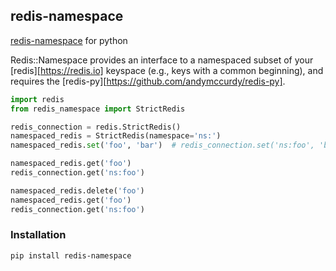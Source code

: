 ## redis-namespace

[redis-namespace](https://github.com/resque/redis-namespace) for python

Redis::Namespace provides an interface to a namespaced subset of your [redis][https://redis.io] keyspace (e.g., keys with a common beginning), and requires the [redis-py][https://github.com/andymccurdy/redis-py].

```python
import redis
from redis_namespace import StrictRedis

redis_connection = redis.StrictRedis()
namespaced_redis = StrictRedis(namespace='ns:')
namespaced_redis.set('foo', 'bar')  # redis_connection.set('ns:foo', 'bar')

namespaced_redis.get('foo')
redis_connection.get('ns:foo')

namespaced_redis.delete('foo')
namespaced_redis.get('foo')
redis_connection.get('ns:foo')
```


### Installation

`pip install redis-namespace`
